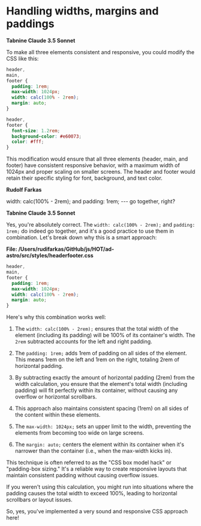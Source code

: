 # Handling widths, margins and paddings


**Tabnine Claude 3.5 Sonnet**

To make all three elements consistent and responsive, you could modify the CSS like this:

```css
header,
main,
footer {
  padding: 1rem;
  max-width: 1024px;
  width: calc(100% - 2rem);
  margin: auto;
}

header,
footer {
  font-size: 1.2rem;
  background-color: #e60073;
  color: #fff;
}
```

This modification would ensure that all three elements (header, main, and footer) have consistent responsive behavior, with a maximum width of 1024px and proper scaling on smaller screens. The header and footer would retain their specific styling for font, background, and text color.

**Rudolf Farkas**

width: calc(100% - 2rem); and  padding: 1rem; --- go together, right?

**Tabnine Claude 3.5 Sonnet**

Yes, you're absolutely correct. The `width: calc(100% - 2rem);` and `padding: 1rem;` do indeed go together, and it's a good practice to use them in combination. Let's break down why this is a smart approach:

**File: /Users/rudifarkas/GitHub/js/HOT/ad-astro/src/styles/headerfooter.css**
```css
header,
main,
footer {
  padding: 1rem;
  max-width: 1024px;
  width: calc(100% - 2rem);
  margin: auto;
}
```

Here's why this combination works well:

1. The `width: calc(100% - 2rem);` ensures that the total width of the element (including its padding) will be 100% of its container's width. The `2rem` subtracted accounts for the left and right padding.

2. The `padding: 1rem;` adds 1rem of padding on all sides of the element. This means 1rem on the left and 1rem on the right, totaling 2rem of horizontal padding.

3. By subtracting exactly the amount of horizontal padding (2rem) from the width calculation, you ensure that the element's total width (including padding) will fit perfectly within its container, without causing any overflow or horizontal scrollbars.

4. This approach also maintains consistent spacing (1rem) on all sides of the content within these elements.

5. The `max-width: 1024px;` sets an upper limit to the width, preventing the elements from becoming too wide on large screens.

6. The `margin: auto;` centers the element within its container when it's narrower than the container (i.e., when the max-width kicks in).

This technique is often referred to as the "CSS box model hack" or "padding-box sizing." It's a reliable way to create responsive layouts that maintain consistent padding without causing overflow issues.

If you weren't using this calculation, you might run into situations where the padding causes the total width to exceed 100%, leading to horizontal scrollbars or layout issues.

So, yes, you've implemented a very sound and responsive CSS approach here!